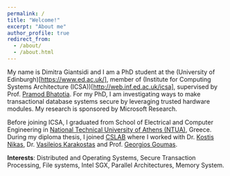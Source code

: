 ```yaml
---
permalink: /
title: "Welcome!"
excerpt: "About me"
author_profile: true
redirect_from: 
  - /about/
  - /about.html
--- 
```


My name is Dimitra Giantsidi and I am a PhD student at the (University of Edinburgh)[https://www.ed.ac.uk/], member of (Institute for Computing Systems Architecture (ICSA))[http://web.inf.ed.ac.uk/icsa], supervised by Prof. [Pramod Bhatotia](http://homepages.inf.ed.ac.uk/pbhatoti/). For my PhD, I am investigating ways to make transactional database systems secure by leveraging trusted hardware modules. My research is sponsored by Microsoft Research.

Before joining ICSA, I graduated from School of Electrical and Computer Engineering in [National Technical University of Athens (NTUA)](https://www.ntua.gr/en/), Greece. During my diploma thesis, I joined [CSLAB](http://research.cslab.ece.ntua.gr/) where I worked with Dr. [Kostis Nikas](http://www.cslab.ntua.gr/~knikas/), Dr. [Vasileios Karakostas](http://www.cslab.ece.ntua.gr/~vkarakos/) and Prof. [Georgios Goumas](http://www.cslab.ntua.gr/~goumas/). 

**Interests**: Distributed and Operating Systems, Secure Transaction Processing, File systems, Intel SGX, Parallel Architectures, Memory System.

